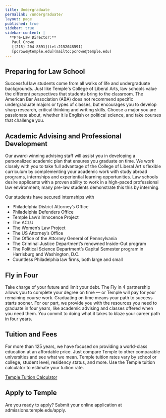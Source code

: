 ```yaml
---
title: Undergraduate
permalink: /undergraduate/
layout: page
published: true
sidebar: true
sidebar-content: |
  **Pre-Law Director:**  
   Paul Crowe     
   [(215) 204-8591](tel:2152048591)  
   [pcrowe@temple.edu](mailto:pcrowe@temple.edu)
---
```

## Preparing for Law School
Successful law students come from all walks of life and undergraduate backgrounds. Just like Temple's College of Liberal Arts, law schools value the different perspectives that students bring to the classroom. The American Bar Association (ABA) does not recommend specific undergraduate majors or types of classes, but encourages you to develop sharp research, critical thinking and writing skills. Choose a major you are passionate about, whether it is English or political science, and take courses that challenge you. 

## Academic Advising and Professional Development
Our award-winning advising staff will assist you in developing a personalized academic plan that ensures you  graduate on time. We work closely with you to take full advantage of the College of Liberal Art's flexible curriculum by complementing your academic work with study abroad programs, internships and experiential learning opportunities. Law schools desire applicants with a proven ability to work in a high-paced professional law environment; many pre-law students demonstrate this this by interning. 

Our students have secured  internships with

- Philadelphia District Attorney’s Office
- Philadelphia Defenders Office
- Temple Law’s Innocence Project
- The ACLU
- The Women’s Law Project
- The US Attorney’s Office
- The Office of the Attorney General of Pennsylvania
- The Criminal Justice Department’s renowned Inside-Out program
- The Political Science Department’s Capital Semester program in Harrisburg and Washington, D.C.
- Countless Philadelphia law firms, both large and small

## Fly in Four
Take charge of your future and limit your debt. The Fly in 4 partnership allows you to complete your degree on time — or Temple will pay for your remaining course work. Graduating on time means your path to success starts sooner. For our part, we provide you with the resources you need to graduate in four years, like academic advising and classes offered when you need them. You commit to doing what it takes to blaze your career path in four years.

## Tuition and Fees
For more than 125 years, we have focused on providing a world-class education at an affordable price. Just compare Temple to other comparable universities and see what we mean. Temple tuition rates vary by school or college, student level, residency status, and more. Use the Temple tuition calculator to estimate your tuition rate.

[Temple Tuition Calculator](https://bursar.temple.edu/tuition-and-fees/tuition-rates)

## Apply to Temple
Are you ready to apply? Submit your online application at admissions.temple.edu/apply.
